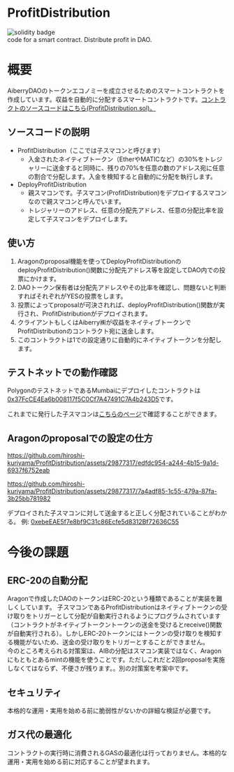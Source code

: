 # ProfitDistribution
![solidity badge](https://img.shields.io/badge/Solidity-e6e6e6?style=for-the-badge&logo=solidity&logoColor=black)  
code for a smart contract. Distribute profit in DAO.

# 概要
AiberryDAOのトークンエコノミーを成立させるためのスマートコントラクトを作成しています。収益を自動的に分配するスマートコントラクトです。[コントラクトのソースコードはこちら(ProfitDistribution.sol)。](/contracts/ProfitDistribution.sol)

## ソースコードの説明
- ProfitDistribution（ここでは子スマコンと呼びます）
  - 入金されたネイティブトークン（EtherやMATICなど）の30%をトレジャリーに送金すると同時に、残りの70%を任意の数のアドレス宛に任意の割合で分配します。入金を検知すると自動的に分配を執行します。
- DeployProfitDistribution
  - 親スマコンです。子スマコン(ProfitDistribution)をデプロイするスマコンなので親スマコンと呼んでいます。
  - トレジャリーのアドレス、任意の分配先アドレス、任意の分配比率を設定して子スマコンをデプロイします。 

## 使い方
1. Aragonのproposal機能を使ってDeployProfitDistributionのdeployProfitDistribution()関数に分配先アドレス等を設定してDAO内での投票にかけます。
2. DAOトークン保有者は分配先アドレスやその比率を確認し、問題ないと判断すればそれぞれがYESの投票をします。
3. 投票によってproposalが可決されれば、deployProfitDistribution()関数が実行され、ProfitDistributionがデプロイされます。
4. クライアントもしくはAiberry㈱が収益をネイティブトークンでProfitDistributionのコントラクト宛に送金します。
5. このコントラクトは1での設定通りに自動的にネイティブトークンを分配します。

## テストネットでの動作確認
PolygonのテストネットであるMumbaiにデプロイしたコントラクトは[0x37FcCE4Ea6b008117f5C0Cf7A47491C7A4b243D5](https://mumbai.polygonscan.com/address/0x37FcCE4Ea6b008117f5C0Cf7A47491C7A4b243D5)です。

これまでに発行した子スマコンは[こちらのページ](https://mumbai.polygonscan.com/address/0x37FcCE4Ea6b008117f5C0Cf7A47491C7A4b243D5#readContract#F2)で確認することができます。

## Aragonのproposalでの設定の仕方


https://github.com/hiroshi-kuriyama/ProfitDistribution/assets/29877317/edfdc954-a244-4b15-9a1d-6937f6752eab


https://github.com/hiroshi-kuriyama/ProfitDistribution/assets/29877317/7a4adf85-1c55-479a-87fa-3b25bb781982

デプロイされた子スマコンに対して送金すると正しく分配されていることがわかる。
例: [0xebeEAE5f7e8bf9C31c86Ecfe5d8312Bf72636C55](https://mumbai.polygonscan.com/tx/0x4cc726240863194d33a39017a80c6340c16c0e2aefd4d6e0553abf4bf670a5e3)



# 今後の課題
## ERC-20の自動分配
Aragonで作成したDAOのトークンはERC-20という種類であることが実装を難しくしています。
子スマコンであるProfitDistributionはネイティブトークンの受け取りをトリガーとして分配が自動実行されるようにプログラムされています（コントラクトがネイティブトークントークンの送金を受けるとreceive()関数が自動実行される）。しかしERC-20トークンにはトークンの受け取りを検知する機能がないため、送金の受け取りをトリガーとすることができません。  
今のところ考えられる対策案は、AIBの分配はスマコン実装ではなく、Aragonにもともとあるmintの機能を使うことです。ただしこれだと2回proposalを実施しなくてはならず、不便さが残ります。。別の対策案を考案中です。

## セキュリティ
本格的な運用・実用を始める前に脆弱性がないかの詳細な検証が必要です。

## ガス代の最適化
コントラクトの実行時に消費されるGASの最適化は行っておりません。本格的な運用・実用を始める前に対応することが望まれます。
